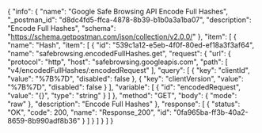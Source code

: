 {
  "info": {
    "name": "Google Safe Browsing API Encode Full Hashes",
    "_postman_id": "d8dc4fd5-ffca-4878-8b39-b1b0a3a1ba07",
    "description": "Encode Full Hashes",
    "schema": "https://schema.getpostman.com/json/collection/v2.0.0/"
  },
  "item": [
    {
      "name": "Hash",
      "item": [
        {
          "id": "539c1a12-e5eb-4f0f-80ed-ef18a3f3af64",
          "name": "safebrowsing.encodedFullHashes.get",
          "request": {
            "url": {
              "protocol": "http",
              "host": "safebrowsing.googleapis.com",
              "path": [
                "v4/encodedFullHashes/:encodedRequest"
              ],
              "query": [
                {
                  "key": "clientId",
                  "value": "%7B%7D",
                  "disabled": false
                },
                {
                  "key": "clientVersion",
                  "value": "%7B%7D",
                  "disabled": false
                }
              ],
              "variable": [
                {
                  "id": "encodedRequest",
                  "value": "{}",
                  "type": "string"
                }
              ]
            },
            "method": "GET",
            "body": {
              "mode": "raw"
            },
            "description": "Encode Full Hashes"
          },
          "response": [
            {
              "status": "OK",
              "code": 200,
              "name": "Response_200",
              "id": "0fa965ba-ff3b-40a2-8659-8b990adf8b36"
            }
          ]
        }
      ]
    }
  ]
}